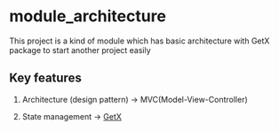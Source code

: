 # module_architecture

This project is a kind of module which has basic architecture with GetX package to start another project easily

## Key features

1. Architecture (design pattern) &rarr; MVC(Model-View-Controller)

2. State management &rarr; [GetX](https://pub.dev/packages/get)